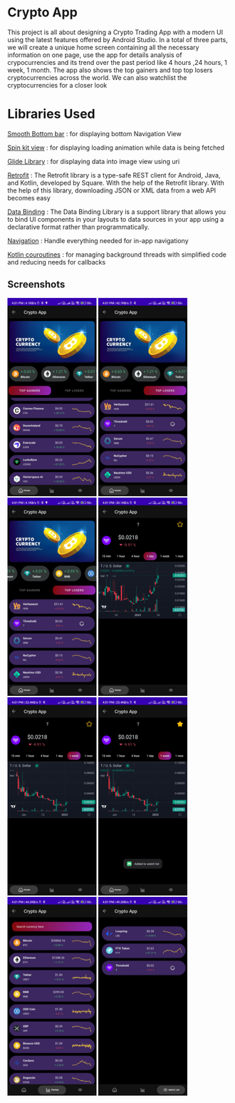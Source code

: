 
# Crypto App
This project is all about designing a Crypto Trading App with a modern UI using the latest features offered by Android Studio. In a total of three parts, we will create a unique home screen containing all the necessary information on one page, use the app for details analysis of crypocurrencies and its trend over the past period like 4 hours ,24 hours, 1 week, 1 month.
The app also shows the top gainers and top top losers cryptocurrencies across the world.
We can also watchlist the cryptocurrencies for a closer look

# Libraries Used

 [Smooth Bottom bar](https://github.com/ibrahimsn98/SmoothBottomBar) : for displaying bottom Navigation View

 [Spin kit view](https://github.com/ybq/Android-SpinKit) : for displaying loading animation while data is being fetched

 [Glide Library](https://github.com/ybq/Android-SpinKit) : for displaying data into image view using uri

 [Retrofit](https://square.github.io/retrofit/t) : The Retrofit library is a type-safe REST client for Android, Java, and Kotlin, developed by Square. With the help of the Retrofit library. With the help of this library, downloading JSON or XML data from a web API becomes easy

 [Data Binding](https://developer.android.com/topic/libraries/data-binding/) : The Data Binding Library is a support library that allows you to bind UI components in your layouts to data sources in your app using a declarative format rather than programmatically.

 [Navigation](https://developer.android.com/topic/libraries/architecture/navigation) : Handle everything needed for in-app navigationy

 [Kotlin couroutines](https://kotlinlang.org/docs/coroutines-overview.html) : for managing background threads with simplified code and reducing needs for callbacks

<!-- 
## 🔗 Links
[![portfolio](https://img.shields.io/badge/my_portfolio-000?style=for-the-badge&logo=ko-fi&logoColor=white)](https://katherineoelsner.com/)
[![linkedin](https://img.shields.io/badge/linkedin-0A66C2?style=for-the-badge&logo=linkedin&logoColor=white)](https://www.linkedin.com/)
[![twitter](https://img.shields.io/badge/twitter-1DA1F2?style=for-the-badge&logo=twitter&logoColor=white)](https://twitter.com/) -->


## Screenshots

<img src="https://github.com/Himanshu6124/CryptoApp/blob/master/Screenshot_2023-01-16-16-01-13-702_com.himanshu.cryptoapp.jpg" alt="Error" style="width:200px;"/>

<img src="https://github.com/Himanshu6124/CryptoApp/blob/master/Screenshot_2023-01-16-16-01-18-293_com.himanshu.cryptoapp.jpg" alt="Error" style="width:200px;"/>

<img src="https://github.com/Himanshu6124/CryptoApp/blob/master/Screenshot_2023-01-16-16-01-24-505_com.himanshu.cryptoapp.jpg" alt="Error" style="width:200px;"/>

<img src="https://github.com/Himanshu6124/CryptoApp/blob/master/Screenshot_2023-01-16-16-01-31-394_com.himanshu.cryptoapp.jpg" alt="Error" style="width:200px;"/>

<img src="https://github.com/Himanshu6124/CryptoApp/blob/master/Screenshot_2023-01-16-16-01-39-444_com.himanshu.cryptoapp.jpg" alt="Error" style="width:200px;"/>

<img src="https://github.com/Himanshu6124/CryptoApp/blob/master/Screenshot_2023-01-16-16-01-41-956_com.himanshu.cryptoapp.jpg" alt="Error" style="width:200px;"/>

<img src="https://github.com/Himanshu6124/CryptoApp/blob/master/Screenshot_2023-01-16-16-01-46-626_com.himanshu.cryptoapp.jpg" alt="Error" style="width:200px;"/>

<img src="https://github.com/Himanshu6124/CryptoApp/blob/master/Screenshot_2023-01-16-16-01-52-465_com.himanshu.cryptoapp.jpg" alt="Error" style="width:200px;"/>




<!-- ![App Screenshot](https://github.com/Himanshu6124/CryptoApp/blob/master/Screenshot_2023-01-16-16-01-13-702_com.himanshu.cryptoapp.jpg) -->

<!-- ![App Screenshot](https://github.com/Himanshu6124/CryptoApp/blob/master/Screenshot_2023-01-16-16-01-18-293_com.himanshu.cryptoapp.jpg) -->

<!-- ![App Screenshot](https://github.com/Himanshu6124/CryptoApp/blob/master/Screenshot_2023-01-16-16-01-24-505_com.himanshu.cryptoapp.jpg) -->
<!-- 
![App Screenshot](https://github.com/Himanshu6124/CryptoApp/blob/master/Screenshot_2023-01-16-16-01-31-394_com.himanshu.cryptoapp.jpg)
![App Screenshot](https://github.com/Himanshu6124/CryptoApp/blob/master/Screenshot_2023-01-16-16-01-39-444_com.himanshu.cryptoapp.jpg) 
![App Screenshot](https://github.com/Himanshu6124/CryptoApp/blob/master/Screenshot_2023-01-16-16-01-41-956_com.himanshu.cryptoapp.jpg)

![App Screenshot](https://github.com/Himanshu6124/CryptoApp/blob/master/Screenshot_2023-01-16-16-01-46-626_com.himanshu.cryptoapp.jpg)

[App Screenshot](https://github.com/Himanshu6124/CryptoApp/blob/master/Screenshot_2023-01-16-16-01-52-465_com.himanshu.cryptoapp.jpg) -->


